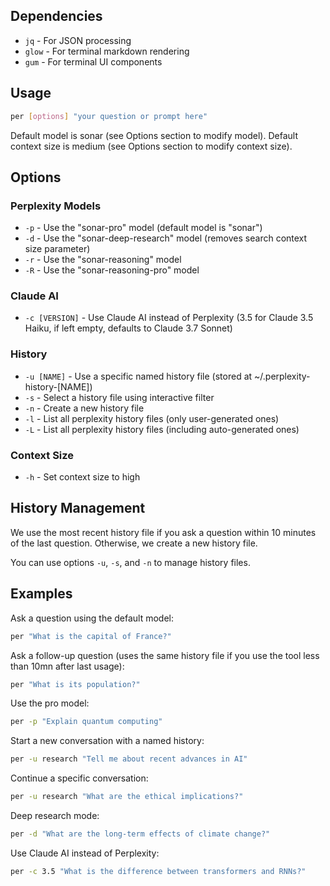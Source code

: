 ## Dependencies

- `jq`   - For JSON processing
- `glow` - For terminal markdown rendering
- `gum`  - For terminal UI components

## Usage

```bash
per [options] "your question or prompt here"
```

Default model is sonar (see Options section to modify model).
Default context size is medium (see Options section to modify context size).

## Options
### Perplexity Models
- `-p` - Use the "sonar-pro" model (default model is "sonar")
- `-d` - Use the "sonar-deep-research" model (removes search context size parameter)
- `-r` - Use the "sonar-reasoning" model
- `-R` - Use the "sonar-reasoning-pro" model
### Claude AI
- `-c [VERSION]` - Use Claude AI instead of Perplexity (3.5 for Claude 3.5 Haiku, if left empty, defaults to Claude 3.7 Sonnet)
### History
- `-u [NAME]` - Use a specific named history file (stored at ~/.perplexity-history-[NAME])
- `-s` - Select a history file using interactive filter
- `-n` - Create a new history file
- `-l` - List all perplexity history files (only user-generated ones)
- `-L` - List all perplexity history files (including auto-generated ones)
### Context Size
- `-h` - Set context size to high

## History Management

We use the most recent history file if you ask a question within 10 minutes of the last question.
Otherwise, we create a new history file.

You can use options `-u`, `-s`, and `-n` to manage history files.

## Examples

Ask a question using the default model:
```bash
per "What is the capital of France?"
```

Ask a follow-up question (uses the same history file if you use the tool less than 10mn after last usage):
```bash
per "What is its population?"
```

Use the pro model:
```bash
per -p "Explain quantum computing"
```

Start a new conversation with a named history:
```bash
per -u research "Tell me about recent advances in AI"
```

Continue a specific conversation:
```bash
per -u research "What are the ethical implications?"
```

Deep research mode:
```bash
per -d "What are the long-term effects of climate change?"
```

Use Claude AI instead of Perplexity:
```bash
per -c 3.5 "What is the difference between transformers and RNNs?"
```
